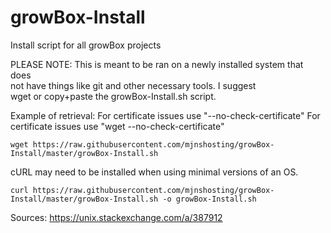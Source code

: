 # growBox-Install
Install script for all growBox projects

PLEASE NOTE:
This is meant to be ran on a newly installed system that does  
not have things like git and other necessary tools. I suggest  
wget or copy+paste the growBox-Install.sh script.

Example of retrieval: For certificate issues use "--no-check-certificate"
For certificate issues use "wget --no-check-certificate"
```
wget https://raw.githubusercontent.com/mjnshosting/growBox-Install/master/growBox-Install.sh
```
cURL may need to be installed when using minimal versions of an OS.
```
curl https://raw.githubusercontent.com/mjnshosting/growBox-Install/master/growBox-Install.sh -o growBox-Install.sh
```

Sources:
https://unix.stackexchange.com/a/387912
